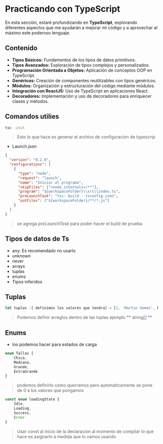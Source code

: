 # Practicando con TypeScript

En esta sección, estaré profundizando en **TypeScript**, explorando diferentes aspectos que me ayudarán a mejorar mi código y a aprovechar al máximo este poderoso lenguaje.

## Contenido

- **Tipos Básicos:** Fundamentos de los tipos de datos primitivos.
- **Tipos Avanzados:** Exploración de tipos complejos y personalizados.
- **Programación Orientada a Objetos:** Aplicación de conceptos OOP en TypeScript.
- **Genéricos:** Creación de componentes reutilizables con tipos genéricos.
- **Módulos:** Organización y estructuración del código mediante módulos.
- **Integración con ReactJS:** Uso de TypeScript en aplicaciones React.
- **Decoradores:** Implementación y uso de decoradores para enriquecer clases y métodos.

## Comandos utilies

```bash
tsc -init
```

> Esto lo que hace es generar el archivo de configuracion de typescrip

- Launch.json

```json
{
  "version": "0.2.0",
  "configurations": [
    {
      "type": "node",
      "request": "launch",
      "name": "Iniciar el programa",
      "skipFiles": ["<node_internals>/**"],
      "program": "${workspaceFolder}\\src\\index.ts",
      "preLaunchTask": "tsc: build - tsconfig.json",
      "outFiles": ["${workspaceFolder}/**/*.js"]
    }
  ]
}
```

> se agrega _preLaunchTask_ para poder hacer el build de prueba

## Tipos de datos de Ts

- any: Es recomendado no usarlo
- unknown
- never
- arrays
- tuplas
- enums
- Tipos inferidos

## Tuplas

```ts
let tuplas :[ definimos los valores que tendra] = [1, 'Martin Gomez', bool]
```
> Podemos definir arreglos dentro de las tuplas ejemplo ** string[] **

## Enums

- los podemos hacer para estados de carga

```ts
enum Tallas {
    Chica,
    Mediana,
    Grande,
    ExtraGrande
}
```
>podemos definirlo como querramos pero automaticamente se pone de 0 a los valores que pongamos


```ts
const enum loadingState {
    Idle,
    Loading,
    Success,
    Error
}
```
>Usar const al inicio de la declaracion al momento de compilar lo que hace es asignarlo a medida que lo vamos usando 
